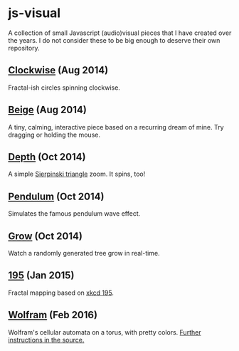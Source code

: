 # js-visual
A collection of small Javascript (audio)visual pieces that I have created over the years. I do not consider these to be big enough to deserve their own repository.

## [Clockwise](https://iamwave.github.io/js-visual/clockwise/) (Aug 2014)
Fractal-ish circles spinning clockwise.

## [Beige](https://iamwave.github.io/js-visual/beige/) (Aug 2014)
A tiny, calming, interactive piece based on a recurring dream of mine. Try dragging or holding the mouse.

## [Depth](https://iamwave.github.io/js-visual/depth/) (Oct 2014)
A simple [Sierpinski triangle](https://en.wikipedia.org/wiki/Sierpinski_triangle) zoom. It spins, too!

## [Pendulum](https://iamwave.github.io/js-visual/pendulum/) (Oct 2014)
Simulates the famous pendulum wave effect.

## [Grow](https://iamwave.github.io/js-visual/grow/) (Oct 2014)
Watch a randomly generated tree grow in real-time.

## [195](https://iamwave.github.io/js-visual/195/) (Jan 2015)
Fractal mapping based on [xkcd 195](http://xkcd.com/195/).

## [Wolfram](https://iamwave.github.io/js-visual/wolfram/) (Feb 2016)
Wolfram's cellular automata on a torus, with pretty colors. [Further instructions in the source.](wolfram/wolfram.js)